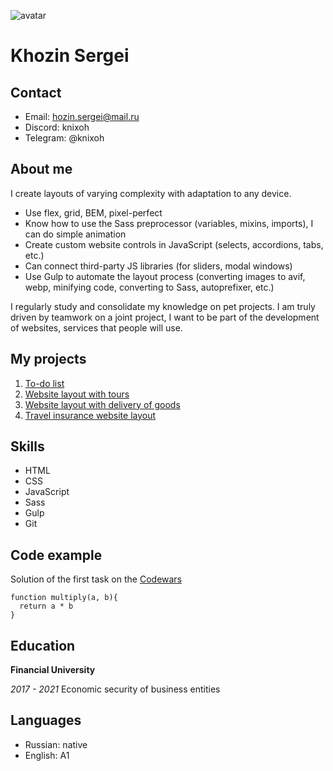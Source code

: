 ![avatar](https://avatars.githubusercontent.com/u/163114520?v=4 'avatar')

# Khozin Sergei

## Contact

- Email: hozin.sergei@mail.ru
- Discord: knixoh
- Telegram: @knixoh

## About me

I create layouts of varying complexity with adaptation to any device.

- Use flex, grid, BEM, pixel-perfect
- Know how to use the Sass preprocessor (variables, mixins, imports), I can do simple animation
- Create custom website controls in JavaScript (selects, accordions, tabs, etc.)
- Can connect third-party JS libraries (for sliders, modal windows)
- Use Gulp to automate the layout process (converting images to avif, webp, minifying code, converting to Sass, autoprefixer, etc.)

I regularly study and consolidate my knowledge on pet projects. I am truly driven by teamwork on a joint project, I want to be part of the development of websites, services that people will use.

## My projects

1. [To-do list](https://kn1xoh.github.io/todo-list/)
2. [Website layout with tours](https://kn1xoh.github.io/rumtibet-website)
3. [Website layout with delivery of goods](https://kn1xoh.github.io/fb-delivery-website)
4. [Travel insurance website layout](https://kn1xoh.github.io/trip-website)

## Skills

- HTML
- CSS
- JavaScript
- Sass
- Gulp
- Git

## Code example

Solution of the first task on the [Codewars](https://www.codewars.com/kata/50654ddff44f800200000004/train/javascript)

```
function multiply(a, b){
  return a * b
}
```

## Education

**Financial University**

_2017 - 2021_ Economic security of business entities

## Languages

- Russian: native
- English: A1
